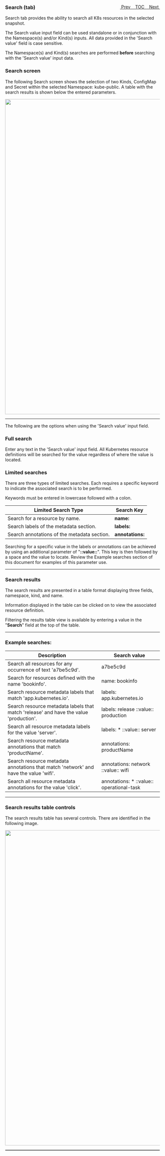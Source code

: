 <topicKey search/>
<topicBack id="topicNext" link="toc"/>
<topicNext id="topicBack" link="containerimages"/>

<a style="float: right;" href="javascript:docNextTopic()">&nbsp;&nbsp;Next&nbsp;<i class="fa fa-lg fa-arrow-right"></i></a>
<a style="float: right;" href="javascript:docNextTopic('toc')">&nbsp;&nbsp;TOC&nbsp;&nbsp;</a>
<a style="float: right;" href="javascript:docPrevTopic()"><i class="fa fa-lg fa-arrow-left"></i>&nbsp;Prev&nbsp;&nbsp;</a>

### Search (tab)


Search tab provides the ability to search all K8s resources in the selected snapshot.  

The Search value input field can be used standalone or in conjunction with the Namespace(s) and/or Kind(s) inputs. All data provided in the 'Search value' field is case sensitive.

The Namespace(s) and Kind(s) searches are performed __before__ searching with the 'Search value' input data.

### Search screen

The following Search screen shows the selection of two Kinds, ConfigMap and Secret within the selected Namespace: kube-public.  A table with the search results is shown below the entered parameters. 

<p align="center">
  <img style="float: center;" src="docs/docimages/tab_search.png" width="1024">
</p>

---

The following are the options when using the 'Search value' input field.

### Full search

Enter any text in the 'Search value' input field. All Kubernetes resource definitions will be searched for the value regardless of where the value is located.

### Limited searches

There are three types of limited searches. Each requires a specific keyword to indicate the associated search is to be performed. 

Keywords must be entered in lowercase followed with a colon.

| Limited Search Type | Search Key |
|---|---|
| Search for a resource by name. | __name:__ |
| Search labels of the metadata section. | __labels:__ |
| Search annotations of the metadata section. | __annotations:__ |

Searching for a specific value in the labels or annotations can be achieved by using an additional parameter of "__::value::__". This key is then followed by a space and the value to locate.  Review the Example searches section of this document for examples of this parameter use.

---

### Search results

The search results are presented in a table format displaying three fields, namespace, kind, and name.     

Information displayed in the table can be clicked on to view the associated resource definition.  

Filtering the results table view is available by entering a value in the "__Search__" field at the top of the table.

---

### Example searches:

| Description | Search value |
|---|---|
| Search all resources for any occurrence of text 'a7be5c9d'. | a7be5c9d |
| Search for resources defined with the name 'bookinfo'. | name: bookinfo |
| Search resource metadata labels that match 'app.kubernetes.io'. | labels: app.kubernetes.io |
| Search resource metadata labels that match 'release' and have the value 'production'. | labels: release ::value:: production |
| Search all resource metadata labels for the value 'server'. | labels: * ::value:: server |
| Search resource metadata annotations that match 'productName'. | annotations: productName |
| Search resource metadata annotations that match 'network' and have the value 'wifi'. | annotations: network ::value:: wifi |
| Search all resource metadata annotations for the value 'click'. | annotations: * ::value:: operational-task |

---

### Search results table controls

The search results table has several controls.  There are identified in the following image.

<p align="center">
  <img style="float: center;" src="docs/docimages/tab_search_table.png" width="1024">
</p>

<hr style="border:1px solid #aaaaaa">


